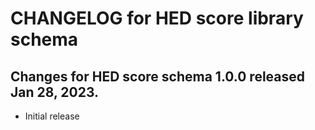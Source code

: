 # CHANGELOG for HED score library schema

## Changes for HED score schema 1.0.0 released Jan 28, 2023.

* Initial release 

